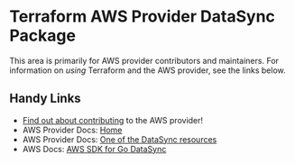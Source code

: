 # Terraform AWS Provider DataSync Package

This area is primarily for AWS provider contributors and maintainers. For information on _using_ Terraform and the AWS provider, see the links below.


## Handy Links

* [Find out about contributing](https://hashicorp.github.io/terraform-provider-aws/#contribute) to the AWS provider!
* AWS Provider Docs: [Home](https://registry.terraform.io/providers/hashicorp/aws/latest/docs)
* AWS Provider Docs: [One of the DataSync resources](https://registry.terraform.io/providers/hashicorp/aws/latest/docs/resources/datasync_agent)
* AWS Docs: [AWS SDK for Go DataSync](https://docs.aws.amazon.com/sdk-for-go/api/service/datasync/)
